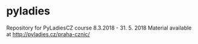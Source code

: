 # pyladies
Repository for PyLadiesCZ course 8.3.2018 - 31. 5. 2018
Material available at http://pyladies.cz/praha-cznic/
